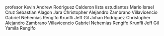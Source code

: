 profesor
Kevin Andrew Rodriguez Calderon
lista estudiantes
Mario Israel Cruz
Sebastian Alagon Jara
Christopher Alejandro Zambrano Villavicencio
Gabriel Nehemias Rengifo Krunfli
Jeff Gil
Johan Rodriguez
Christopher Alejandro Zambrano Villavicencio
Gabriel Nehemias Rengifo Krunfli
Jeff Gil
Yamila Rengifo